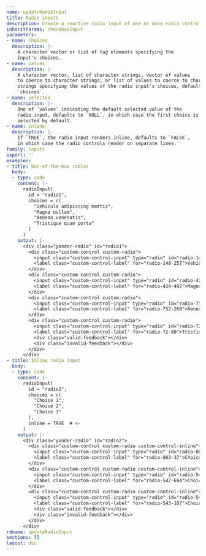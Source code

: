```yaml
---
name: updateRadioInput
title: Radio inputs
description: Create a reactive radio input of one or more radio controls.
inheritParams: checkboxInput
parameters:
- name: choices
  description: |-
    A character vector or list of tag elements specifying the
    input's choices.
- name: values
  description: |-
    A character vector, list of character strings, vector of values
    to coerce to character strings, or list of values to coerce to character
    strings specifying the values of the radio input's choices, defaults to
    `choices`.
- name: selected
  description: |-
    One of `values` indicating the default selected value of the
    radio input, defaults to `NULL`, in which case the first choice is
    selected by default.
- name: inline
  description: |-
    If `TRUE`, the radio input renders inline, defaults to `FALSE`,
    in which case the radio controls render on separate lines.
family: inputs
export: ''
examples:
- title: Out-of-the-box radios
  body:
  - type: code
    content: |-
      radioInput(
        id = "radio1",
        choices = c(
          "Vehicula adipiscing mattis",
          "Magna nullam",
          "Aenean venenatis",
          "Tristique quam porta"
        )
      )
    output: |-
      <div class="yonder-radio" id="radio1">
        <div class="custom-control custom-radio">
          <input class="custom-control-input" type="radio" id="radio-148-257" name="radio1" value="Vehicula adipiscing mattis" checked autocomplete="off"/>
          <label class="custom-control-label" for="radio-148-257">Vehicula adipiscing mattis</label>
        </div>
        <div class="custom-control custom-radio">
          <input class="custom-control-input" type="radio" id="radio-424-492" name="radio1" value="Magna nullam" autocomplete="off"/>
          <label class="custom-control-label" for="radio-424-492">Magna nullam</label>
        </div>
        <div class="custom-control custom-radio">
          <input class="custom-control-input" type="radio" id="radio-752-268" name="radio1" value="Aenean venenatis" autocomplete="off"/>
          <label class="custom-control-label" for="radio-752-268">Aenean venenatis</label>
        </div>
        <div class="custom-control custom-radio">
          <input class="custom-control-input" type="radio" id="radio-72-60" name="radio1" value="Tristique quam porta" autocomplete="off"/>
          <label class="custom-control-label" for="radio-72-60">Tristique quam porta</label>
          <div class="valid-feedback"></div>
          <div class="invalid-feedback"></div>
        </div>
      </div>
- title: Inline radio input
  body:
  - type: code
    content: |-
      radioInput(
        id = "radio2",
        choices = c(
          "Choice 1",
          "Choice 2",
          "Choice 3"
        ),
        inline = TRUE  # <-
      )
    output: |-
      <div class="yonder-radio" id="radio2">
        <div class="custom-control custom-radio custom-control-inline">
          <input class="custom-control-input" type="radio" id="radio-863-37" name="radio2" value="Choice 1" checked autocomplete="off"/>
          <label class="custom-control-label" for="radio-863-37">Choice 1</label>
        </div>
        <div class="custom-control custom-radio custom-control-inline">
          <input class="custom-control-input" type="radio" id="radio-547-694" name="radio2" value="Choice 2" autocomplete="off"/>
          <label class="custom-control-label" for="radio-547-694">Choice 2</label>
        </div>
        <div class="custom-control custom-radio custom-control-inline">
          <input class="custom-control-input" type="radio" id="radio-543-187" name="radio2" value="Choice 3" autocomplete="off"/>
          <label class="custom-control-label" for="radio-543-187">Choice 3</label>
          <div class="valid-feedback"></div>
          <div class="invalid-feedback"></div>
        </div>
      </div>
rdname: updateRadioInput
sections: []
layout: doc
---
```


